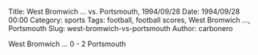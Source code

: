 Title: West Bromwich … vs. Portsmouth, 1994/09/28
Date: 1994/09/28 00:00
Category: sports
Tags: football, football scores, West Bromwich …, Portsmouth
Slug: west-bromwich-vs-portsmouth
Author: carbonero


West Bromwich … 0 - 2 Portsmouth
